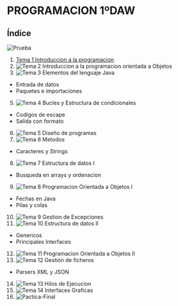 # PROGRAMACION 1ºDAW
## Índice
 ![Prueba](https://www.flaticon.es/icono-gratis/programacion-neurolinguistica-pnl_38167?term=programaci%C3%B3n&page=1&position=54&page=1&position=54&related_id=38167&origin=search)
1.  [Tema 1 Introduccion a la programacion](https://github.com/Eric212/1DAW/tree/main/POO/src/TemasTeoria/Tema%2001)
3. ![Tema 2 Introduccion a la programacion orientada a Objetos](https://github.com/Eric212/1DAW/tree/main/POO/src/TemasTeoria/Tema%2002)
4. ![Tema 3 Elementos del lenguaje Java](https://github.com/Eric212/1DAW/tree/main/POO/src/TemasTeoria/Tema%2003)
  - Entrada de datos
  - Paquetes e importaciones
5. ![Tema 4 Bucles y Estructura de condicionales](https://github.com/Eric212/1DAW/tree/main/POO/src/TemasTeoria/Tema%2004)
  - Codigos de escape
  - Salida con formato
6. ![Tema 5 Diseño de programas](https://github.com/Eric212/1DAW/tree/main/POO/src/TemasTeoria/Tema%2005)
7. ![Tema 6 Metodos](https://github.com/Eric212/1DAW/tree/main/POO/src/TemasTeoria/Tema%2006)
  - Caracteres y Strings
8. ![Tema 7 Estructura de datos I](https://github.com/Eric212/1DAW/tree/main/POO/src/TemasTeoria/Tema%2007)
  - Busqueda en arrays y ordenacion
9. ![Tema 8 Programacion Orientada a Objetos I](https://github.com/Eric212/1DAW/tree/main/POO/src/TemasTeoria/Tema%2008)
  - Fechas en Java
  - Pilas y colas
10. ![Tema 9 Gestion de Excepciones](https://github.com/Eric212/1DAW/tree/main/POO/src/TemasTeoria/Tema%2009)
11. ![Tema 10 Estructura de datos II](https://github.com/Eric212/1DAW/tree/main/POO/src/TemasTeoria/Tema%2010)
  - Genericos
  - Principales Interfaces
12. ![Tema 11 Programacion Orientada a Objetos II](https://github.com/Eric212/1DAW/tree/main/POO/src/TemasTeoria/Tema%2011)
13. ![Tema 12 Gestión de ficheros](https://github.com/Eric212/1DAW/tree/main/POO/src/TemasTeoria/Tema%2012)
  - Parsers XML y JSON
14. ![Tema 13 Hilos de Ejecucion](https://github.com/Eric212/1DAW/tree/main/POO/src/TemasTeoria/Tema%2013)
15. ![Tema 14 Interfaces Graficas](https://github.com/Eric212/1DAW/tree/main/POO/src/TemasTeoria/Tema%2014)
16. ![Pactica-Final](https://github.com/Eric212/1DAW/tree/main/POO/src/TemasTeoria/Tema%2015)
